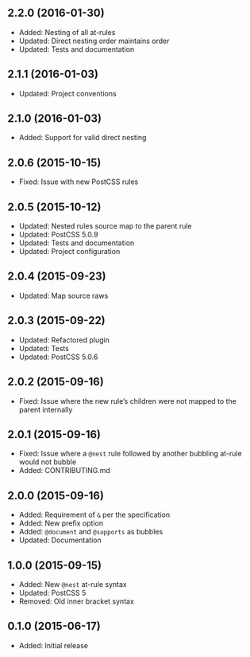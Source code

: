 ## 2.2.0 (2016-01-30)

- Added: Nesting of all at-rules
- Updated: Direct nesting order maintains order
- Updated: Tests and documentation

## 2.1.1 (2016-01-03)

- Updated: Project conventions

## 2.1.0 (2016-01-03)

- Added: Support for valid direct nesting

## 2.0.6 (2015-10-15)

- Fixed: Issue with new PostCSS rules

## 2.0.5 (2015-10-12)

- Updated: Nested rules source map to the parent rule
- Updated: PostCSS 5.0.9
- Updated: Tests and documentation
- Updated: Project configuration

## 2.0.4 (2015-09-23)

- Updated: Map source raws

## 2.0.3 (2015-09-22)

- Updated: Refactored plugin
- Updated: Tests
- Updated: PostCSS 5.0.6

## 2.0.2 (2015-09-16)

- Fixed: Issue where the new rule’s children were not mapped to the parent internally

## 2.0.1 (2015-09-16)

- Fixed: Issue where  a `@nest` rule followed by another bubbling at-rule would not bubble
- Added: CONTRIBUTING.md

## 2.0.0 (2015-09-16)

- Added: Requirement of `&` per the specification
- Added: New prefix option
- Added: `@document` and `@supports` as bubbles
- Updated: Documentation

## 1.0.0 (2015-09-15)

- Added: New `@nest` at-rule syntax
- Updated: PostCSS 5
- Removed: Old inner bracket syntax

## 0.1.0 (2015-06-17)

- Added: Initial release
